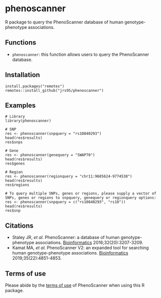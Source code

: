 # phenoscanner
R package to query the PhenoScanner database of human genotype-phenotype associations.  

## Functions
* `phenoscanner`: this function allows users to query the PhenoScanner database.  

## Installation
```
install.packages("remotes")
remotes::install_github("jrs95/phenoscanner")
```

## Examples
```
# Library
library(phenoscanner)

# SNP
res <- phenoscanner(snpquery = "rs10840293")
head(res$results)
res$snps

# Gene
res <- phenoscanner(genequery = "SWAP70")
head(res$results)
res$genes

# Region  
res <- phenoscanner(regionquery = "chr11:9685624-9774538")
head(res$results)
res$regions

# To query multiple SNPs, genes or regions, please supply a vector of SNPs, genes or regions to snpquery, genequery or regionquery options:
res <- phenoscanner(snpquery = c("rs10840293", "rs10"))
head(res$results)
res$snp
```

## Citations
* Staley JR, *et al.* PhenoScanner: a database of human genotype-phenotype associations. [Bioinformatics](https://pubmed.ncbi.nlm.nih.gov/27318201/) 2016;32(20):3207-3209.  
* Kamat MA, *et al.* PhenoScanner V2: an expanded tool for searching human genotype-phenotype associations. [Bioinformatics](https://pubmed.ncbi.nlm.nih.gov/31233103/) 2019;35(22):4851-4853.  

## Terms of use
Please abide by the [terms of use](http://www.phenoscanner.medschl.cam.ac.uk/about/#terms) of PhenoScanner when using this R package.  
